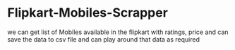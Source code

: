# Flipkart-Mobiles-Scrapper

we can get list of Mobiles available in the flipkart with ratings, price and can save the data to csv file and can play around that data as required 
